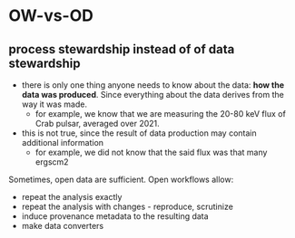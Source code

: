 # OW-vs-OD
## process stewardship instead of of data stewardship

* there is only one thing anyone needs to know about the data: **how the data was produced**. Since everything about the data derives from the way it was made.
  * for example, we know that we are measuring the 20-80 keV flux of Crab pulsar, averaged over 2021.
* this is not true, since the result of data production may contain additional information 
  * for example, we did not know that the said flux was that many ergscm2 

Sometimes, open data are sufficient.
Open workflows allow:
* repeat the analysis exactly
* repeat the analysis with changes - reproduce, scrutinize
* induce provenance metadata to the resulting data
* make data converters
